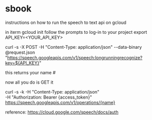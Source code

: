 # sbook

instructions on how to run the speech to text api on gcloud

in iterm
  gcloud init
  follow the prompts to log-in to your project
  export API_KEY=<YOUR_API_KEY>
    
  curl -s -X POST -H "Content-Type: application/json" --data-binary @request.json \
"https://speech.googleapis.com/v1/speech:longrunningrecognize?key=${API_KEY}"

this returns your name #

now all you do is GET it

curl -s -k -H "Content-Type: application/json" \
    -H "Authorization: Bearer {access_token}" \
    https://speech.googleapis.com/v1/operations/{name}
    
reference: https://cloud.google.com/speech/docs/auth

